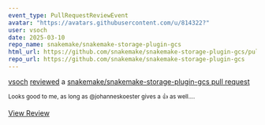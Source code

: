 ```yaml
---
event_type: PullRequestReviewEvent
avatar: "https://avatars.githubusercontent.com/u/814322?"
user: vsoch
date: 2025-03-10
repo_name: snakemake/snakemake-storage-plugin-gcs
html_url: https://github.com/snakemake/snakemake-storage-plugin-gcs/pull/57#pullrequestreview-2672384987
repo_url: https://github.com/snakemake/snakemake-storage-plugin-gcs
---
```


<a href='https://github.com/vsoch' target='_blank'>vsoch</a> <a href='https://github.com/snakemake/snakemake-storage-plugin-gcs/pull/57#pullrequestreview-2672384987' target='_blank'>reviewed</a> a <a href='https://github.com/snakemake/snakemake-storage-plugin-gcs/pull/57' target='_blank'>snakemake/snakemake-storage-plugin-gcs pull request</a>

<small>Looks good to me, as long as @johanneskoester gives a :+1: as well....</small>

<a href='https://github.com/snakemake/snakemake-storage-plugin-gcs/pull/57#pullrequestreview-2672384987' target='_blank'>View Review</a>